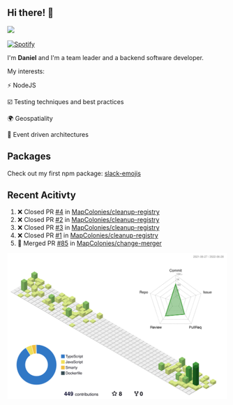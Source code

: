## Hi there! 👋

<p>
  <img src="https://github-readme-stats.vercel.app/api?username=syncush&theme=tokyonight">
</p>

[![Spotify](https://novatorem-rust.vercel.app/api/spotify)](https://open.spotify.com/user/syncush)

I'm **Daniel** and I'm a team leader and a backend software developer.

My interests:

⚡ NodeJS

☑️ Testing techniques and best practices

🌍 Geospatiality

🧠 Event driven architectures

## Packages
Check out my first npm package: [slack-emojis](https://www.npmjs.com/package/slack-emojis)

## Recent Acitivty
<!--START_SECTION:activity-->
1. ❌ Closed PR [#4](https://github.com/MapColonies/cleanup-registry/pull/4) in [MapColonies/cleanup-registry](https://github.com/MapColonies/cleanup-registry)
2. ❌ Closed PR [#2](https://github.com/MapColonies/cleanup-registry/pull/2) in [MapColonies/cleanup-registry](https://github.com/MapColonies/cleanup-registry)
3. ❌ Closed PR [#3](https://github.com/MapColonies/cleanup-registry/pull/3) in [MapColonies/cleanup-registry](https://github.com/MapColonies/cleanup-registry)
4. ❌ Closed PR [#1](https://github.com/MapColonies/cleanup-registry/pull/1) in [MapColonies/cleanup-registry](https://github.com/MapColonies/cleanup-registry)
5. 🎉 Merged PR [#85](https://github.com/MapColonies/change-merger/pull/85) in [MapColonies/change-merger](https://github.com/MapColonies/change-merger)
<!--END_SECTION:activity-->

![contrib](./profile-3d-contrib/profile-green-animate.svg)
